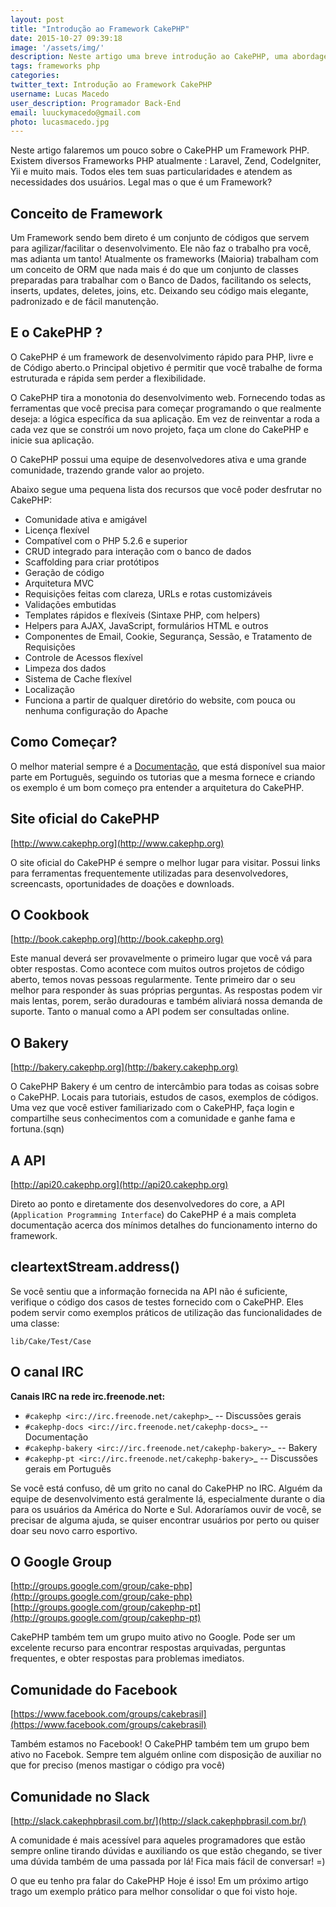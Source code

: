 ```yaml
---
layout: post
title: "Introdução ao Framework CakePHP"
date: 2015-10-27 09:39:18
image: '/assets/img/'
description: Neste artigo uma breve introdução ao CakePHP, uma abordagem mais teórica do Framework.
tags: frameworks php
categories:
twitter_text: Introdução ao Framework CakePHP
username: Lucas Macedo
user_description: Programador Back-End
email: luuckymacedo@gmail.com
photo: lucasmacedo.jpg
---
```

Neste artigo falaremos um pouco sobre o CakePHP um Framework PHP.
Existem diversos Frameworks PHP atualmente : Laravel, Zend, CodeIgniter, Yii e muito mais. Todos eles tem suas particularidades e atendem as necessidades dos usuários. Legal mas o que é um Framework?

## Conceito de Framework
Um Framework sendo bem direto é um conjunto de códigos que servem para agilizar/facilitar o desenvolvimento.
Ele não faz o trabalho pra você, mas adianta um tanto! Atualmente os frameworks (Maioria) trabalham com um conceito de ORM que nada mais é do que um conjunto de classes preparadas para trabalhar com o Banco de Dados, facilitando os selects, inserts, updates, deletes, joins, etc. Deixando seu código mais elegante, padronizado e de fácil manutenção.

## E o CakePHP ?
O CakePHP é um framework de desenvolvimento rápido para PHP, livre e de Código aberto.o Principal objetivo é permitir que você trabalhe de forma estruturada e rápida sem perder a flexibilidade.

O CakePHP tira a monotonia do desenvolvimento web. Fornecendo todas as ferramentas que você precisa para começar programando o que realmente deseja: a lógica específica da sua aplicação. Em vez de reinventar a roda a cada vez que se constrói um novo projeto, faça um clone do CakePHP e inicie sua aplicação.

O CakePHP possui uma equipe de desenvolvedores ativa e uma grande comunidade, trazendo grande valor ao projeto.

Abaixo segue uma pequena lista dos recursos que você poder desfrutar no CakePHP:

- Comunidade ativa e amigável
- Licença flexível
- Compatível com o PHP 5.2.6 e superior
- CRUD integrado para interação com o banco de dados
- Scaffolding para criar protótipos
- Geração de código
- Arquitetura MVC
- Requisições feitas com clareza, URLs e rotas customizáveis
- Validações embutidas
- Templates rápidos e flexíveis (Sintaxe PHP, com helpers)
- Helpers para AJAX, JavaScript, formulários HTML e outros
- Componentes de Email, Cookie, Segurança, Sessão, e Tratamento de Requisições
- Controle de Acessos flexível
- Limpeza dos dados
- Sistema de Cache flexível
- Localização
- Funciona a partir de qualquer diretório do website, com pouca ou nenhuma configuração do Apache


## Como Começar?
O melhor material sempre é a [Documentação](http://book.cakephp.org/3.0/en/index.html), que está disponível sua maior parte em Português, seguindo os tutorias que a mesma fornece e criando os exemplo é um bom começo pra entender a arquitetura do CakePHP. 

## Site oficial do CakePHP

[http://www.cakephp.org](http://www.cakephp.org)

O site oficial do CakePHP é sempre o melhor lugar para visitar. Possui links
para ferramentas frequentemente utilizadas para desenvolvedores, screencasts,
oportunidades de doações e downloads.

## O Cookbook

[http://book.cakephp.org](http://book.cakephp.org)

Este manual deverá ser provavelmente o primeiro lugar que você vá para obter
respostas. Como acontece com muitos outros projetos de código aberto, temos
novas pessoas regularmente. Tente primeiro dar o seu melhor para responder
às suas próprias perguntas. As respostas podem vir mais lentas, porem, serão
duradouras e também aliviará nossa demanda de suporte.
Tanto o manual como a API podem ser consultadas online.

## O Bakery

[http://bakery.cakephp.org](http://bakery.cakephp.org)

O CakePHP Bakery é um centro de intercâmbio para todas as coisas sobre o
CakePHP. Locais para tutoriais, estudos de casos, exemplos de códigos. Uma vez
que você estiver familiarizado com o CakePHP, faça login e compartilhe seus
conhecimentos com a comunidade e ganhe fama e fortuna.(sqn)

## A API

[http://api20.cakephp.org](http://api20.cakephp.org)

Direto ao ponto e diretamente dos desenvolvedores do core, a API
(`Application Programming Interface`) do CakePHP é a mais completa documentação
acerca dos mínimos detalhes do funcionamento interno do framework.

## cleartextStream.address()

Se você sentiu que a informação fornecida na API não é suficiente, verifique o
código dos casos de testes fornecido com o CakePHP. Eles podem servir como
exemplos práticos de utilização das funcionalidades de uma classe:

    lib/Cake/Test/Case

## O canal IRC

**Canais IRC na rede irc.freenode.net:**

-  `#cakephp <irc://irc.freenode.net/cakephp>`_ -- Discussões gerais
-  `#cakephp-docs <irc://irc.freenode.net/cakephp-docs>`_ -- Documentação
-  `#cakephp-bakery <irc://irc.freenode.net/cakephp-bakery>`_ -- Bakery
-  `#cakephp-pt <irc://irc.freenode.net/cakephp-bakery>`_ -- Discussões gerais
   em Português

Se você está confuso, dê um grito no canal do CakePHP no IRC. Alguém da equipe
de desenvolvimento está geralmente lá, especialmente durante o dia para os
usuários da América do Norte e Sul. Adoraríamos ouvir de você, se precisar de
alguma ajuda, se quiser encontrar usuários por perto ou quiser doar seu novo
carro esportivo.

## O Google Group 
[http://groups.google.com/group/cake-php](http://groups.google.com/group/cake-php)
[http://groups.google.com/group/cakephp-pt](http://groups.google.com/group/cakephp-pt)

CakePHP também tem um grupo muito ativo no Google. Pode ser um excelente recurso
para encontrar respostas arquivadas, perguntas frequentes, e obter respostas
para problemas imediatos.


## Comunidade do Facebook 
[https://www.facebook.com/groups/cakebrasil](https://www.facebook.com/groups/cakebrasil)

Também estamos no Facebook! O CakePHP também tem um grupo bem ativo no Facebok.
Sempre tem alguém online com disposição de auxiliar no que for preciso (menos mastigar o código pra você)

## Comunidade no Slack 
[http://slack.cakephpbrasil.com.br/](http://slack.cakephpbrasil.com.br/)

A comunidade é mais acessível para aqueles programadores que estão sempre online tirando dúvidas e auxiliando os que estão chegando, se tiver uma dúvida também de uma passada por lá! Fica mais fácil de conversar! =)

O que eu tenho pra falar do CakePHP Hoje é isso! Em um próximo artigo trago um exemplo prático para melhor consolidar o que foi visto hoje.


